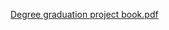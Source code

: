 [Degree graduation project book.pdf](https://github.com/user-attachments/files/17167084/Degree.graduation.project.book.pdf)
